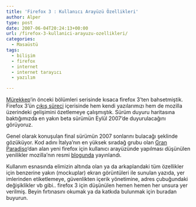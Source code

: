 ```yaml
---
title: 'Firefox 3 : Kullanıcı Arayüzü Özellikleri'
author: Alper
type: post
date: 2007-06-04T20:24:13+00:00
url: /firefox-3-kullanici-arayuzu-ozellikleri/
categories:
  - Masaüstü
tags:
  - bilişim
  - firefox
  - internet
  - internet tarayıcı
  - yazılım

---
```

[Mürekkep][1]&#8216;in önceki bölümleri serisinde kısaca firefox 3&#8217;ten bahsetmiştik. Firefox 3&#8217;ün [çıkış süreci][2] içerisinde hem kendi yazılarımızı hem de mozilla üzerindeki gelişimini özetlemeye çalışmıştık. Sürüm duyuru haritasına baktığımızda en yakın beta sürümün Eylül 2007&#8217;de duyurulacağını görüyoruz. 

Genel olarak konuşulan final sürümün 2007 sonlarını bulacağı şeklinde gözüküyor. Kod adını İtalya’nın en yüksek sıradağ grubu olan [Gran Paradiso][3]‘dan alan yeni firefox için kullanıcı arayüzünde yapılması düşünülen yenilikler mozilla&#8217;nın resmi [blogunda][4] yayınlandı. 

Kullanım esnasında elimizin altında olan ya da arkaplandaki tüm özellikler için benzerine yakın (mockuplar) ekran görüntüleri ile sunulan yazıda, yer imlerinden etiketlemeye, güvenlikten içerik yönetimine, adres çubuğundaki değişiklikler vb gibi.. firefox 3 için düşünülen hemen hemen her unsura yer verilmiş. Beyin fırtınasını okumak ya da katkıda bulunmak için buradan buyurun.

 [1]: https://www.murekkep.org/
 [2]: https://wiki.mozilla.org/Firefox3/Schedule
 [3]: https://en.wikipedia.org/wiki/Gran_Paradiso
 [4]: https://blog.mozilla.com/